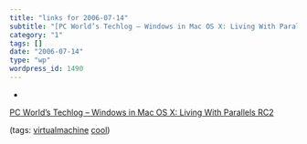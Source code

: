```yaml
---
title: "links for 2006-07-14"
subtitle: "[PC World’s Techlog – Windows in Mac OS X: Living With Parallels RC2](http://blogs.pcworld.com/techl..."
category: "1"
tags: []
date: "2006-07-14"
type: "wp"
wordpress_id: 1490
---
```

- 
[PC World’s Techlog – Windows in Mac OS X: Living With Parallels RC2](http://blogs.pcworld.com/techlog/archives/002198.html)

(tags: [virtualmachine](http://del.icio.us/pitosalas/virtualmachine) [cool](http://del.icio.us/pitosalas/cool))
